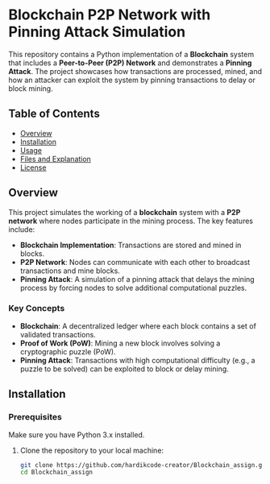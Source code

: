 # Blockchain P2P Network with Pinning Attack Simulation

This repository contains a Python implementation of a **Blockchain** system that includes a **Peer-to-Peer (P2P) Network** and demonstrates a **Pinning Attack**. The project showcases how transactions are processed, mined, and how an attacker can exploit the system by pinning transactions to delay or block mining.

## Table of Contents

- [Overview](#overview)
- [Installation](#installation)
- [Usage](#usage)
- [Files and Explanation](#files-and-explanation)
- [License](#license)

## Overview

This project simulates the working of a **blockchain** system with a **P2P network** where nodes participate in the mining process. The key features include:

- **Blockchain Implementation**: Transactions are stored and mined in blocks.
- **P2P Network**: Nodes can communicate with each other to broadcast transactions and mine blocks.
- **Pinning Attack**: A simulation of a pinning attack that delays the mining process by forcing nodes to solve additional computational puzzles.

### Key Concepts

- **Blockchain**: A decentralized ledger where each block contains a set of validated transactions.
- **Proof of Work (PoW)**: Mining a new block involves solving a cryptographic puzzle (PoW).
- **Pinning Attack**: Transactions with high computational difficulty (e.g., a puzzle to be solved) can be exploited to block or delay mining.

## Installation

### Prerequisites

Make sure you have Python 3.x installed.

1. Clone the repository to your local machine:

   ```bash
   git clone https://github.com/hardikcode-creator/Blockchain_assign.git
   cd Blockchain_assign





